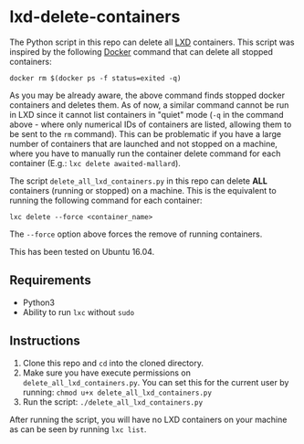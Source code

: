 # lxd-delete-containers

The Python script in this repo can delete all [LXD](https://linuxcontainers.org/lxd/) containers. This script was inspired by the following [Docker](https://www.docker.com/) command that can delete all stopped containers: 
```
docker rm $(docker ps -f status=exited -q)
```
As you may be already aware, the above command finds stopped docker containers and deletes them. As of now, a similar command cannot be run in LXD since it cannot list containers in "quiet" mode (`-q` in the command above - where only numerical IDs of containers are listed, allowing them to be sent to the `rm` command). This can be problematic if you have a large number of containers that are launched and not stopped on a machine, where you have to manually run the container delete command for each container (E.g.: `lxc delete awaited-mallard`). 

The script `delete_all_lxd_containers.py` in this repo can delete **ALL** containers (running or stopped) on a machine. This is the equivalent to running the following command for each container: 
```
lxc delete --force <container_name> 
```

The `--force` option above forces the remove of running containers. 

This has been tested on Ubuntu 16.04. 

## Requirements 
* Python3 
* Ability to run `lxc` without `sudo`

## Instructions
1. Clone this repo and `cd` into the cloned directory. 
2. Make sure you have execute permissions on `delete_all_lxd_containers.py`. You can set this for the current user by running: `chmod u+x delete_all_lxd_containers.py`
3. Run the script: `./delete_all_lxd_containers.py`

After running the script, you will have no LXD containers on your machine as can be seen by running `lxc list`. 
